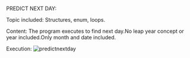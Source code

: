 PREDICT NEXT DAY:

Topic included:
Structures, enum, loops.

Content:
The program executes to find next day.No leap year concept or year included.Only month and date included.

Execution:
![predictnextday](https://user-images.githubusercontent.com/63492659/152334372-df98e4d0-5562-439e-a776-c2fa3e014076.png)


